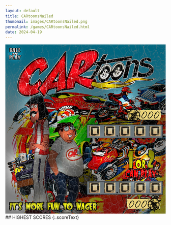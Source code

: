 ```yaml
---
layout: default
title: CARtoonsNailed
thumbnail: images/CARtoonsNailed.png
permalink: /games/CARtoonsNailed.html
date: 2024-04-19
---
```


<img src="../images/CARtoonsNailed.png" class="gameThumbnail img-fluid mx-auto align-middle">
## HIGHEST SCORES
{:.scoreText}


